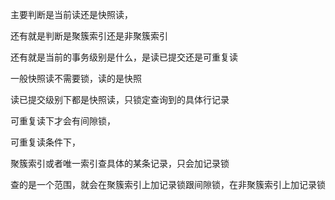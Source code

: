 主要判断是当前读还是快照读， 



还有就是判断是聚簇索引还是非聚簇索引

还有就是当前的事务级别是什么，是读已提交还是可重复读



一般快照读不需要锁，读的是快照

读已提交级别下都是快照读，只锁定查询到的具体行记录

可重复读下才会有间隙锁，

可重复读条件下，

聚簇索引或者唯一索引查具体的某条记录，只会加记录锁

查的是一个范围，就会在聚簇索引上加记录锁跟间隙锁，在非聚簇索引上加记录锁
